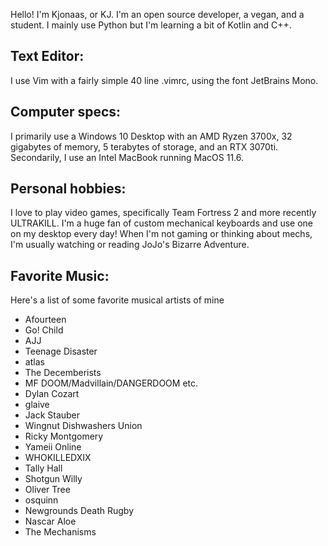 Hello! I'm Kjonaas, or KJ. I'm an open source developer, a vegan, and a student. I mainly use Python but I'm learning a bit of Kotlin and C++.

## Text Editor:
I use Vim with a fairly simple 40 line .vimrc, using the font JetBrains Mono.
## Computer specs:
I primarily use a Windows 10 Desktop with an AMD Ryzen 3700x, 32 gigabytes of memory, 5 terabytes of storage, and an RTX 3070ti.
Secondarily, I use an Intel MacBook running MacOS 11.6.
## Personal hobbies:
I love to play video games, specifically Team Fortress 2 and more recently ULTRAKILL.
I'm a huge fan of custom mechanical keyboards and use one on my desktop every day!
When I'm not gaming or thinking about mechs, I'm usually watching or reading JoJo's Bizarre Adventure.
## Favorite Music:
Here's a list of some favorite musical artists of mine
* Afourteen
* Go! Child
* AJJ
* Teenage Disaster
* atlas
* The Decemberists
* MF DOOM/Madvillain/DANGERDOOM etc.
* Dylan Cozart
* glaive
* Jack Stauber
* Wingnut Dishwashers Union
* Ricky Montgomery
* Yameii Online
* WHOKILLEDXIX
* Tally Hall
* Shotgun Willy
* Oliver Tree
* osquinn
* Newgrounds Death Rugby
* Nascar Aloe
* The Mechanisms
